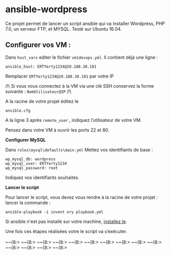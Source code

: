 
# ansible-wordpress

Ce projet permet de lancer un script ansible qui va installer Wordpress, PHP 7.0, un serveur FTP, et MYSQL. Testé sur Ubuntu 16.04.

## Configurer vos VM :

Dans `host_vars` editer le fichier `vm1devops.yml`.
Il contient déjà une ligne : 

    ansible_host: ERTYerty1234@20.188.38.101

Remplacer `ERTYerty1234@20.188.38.101` par votre IP

/!\ Si vous vous connectez à la VM via une clé SSH conservez la forme suivante : `NomUtilisateur@IP` /!\

A la racine de votre projet éditez le 

    ansible.cfg

A la ligne 3 après `remote_user` , indiquez l’utilisateur de votre VM.

Pensez dans votre VM à ouvrir les ports 22 et 80.

**Configurer MySQL**

Dans `roles\mysql\defaults\main.yml` Mettez vos identifiants de base :

    wp_mysql_db: wordpress
    wp_mysql_user: ERTYerty1234
    wp_mysql_password: root
Indiquez vos identifiants souhaités.

**Lancer le script**

Pour lancer le script, vous devez vous rendre à la racine de votre projet : lancer la commande : 

    ansible-playbook -i invent ory playbook.yml

Si ansible n'est pas installé sur votre machine, [installez le](https://docs.ansible.com/ansible/latest/installation_guide/intro_installation.html).

Une fois ces étapes réalisées votre le script va s’exécuter.
 
  
  
  
  
  
  
  
  
  
  
  
  
  
  
  
  
  
  
  
  
  
  
  
  
  
  
  
  
  
  
  
  
  
 
~~(8:> ~~(8:> ~~(8:> ~~(8:> ~~(8:> ~~(8:> ~~(8:> ~~(8:> ~~(8:> ~~(8:> ~~(8:> ~~(8:> ~~(8:> ~~(8:> 
